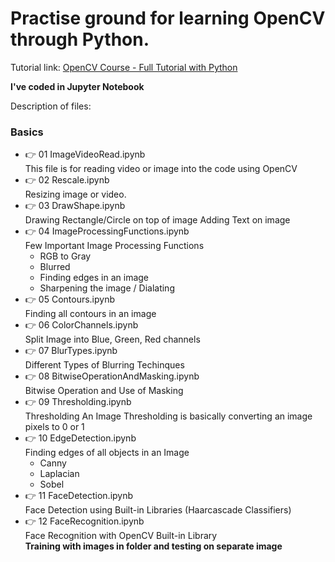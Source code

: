 # Practise ground for learning OpenCV through Python.

Tutorial link: [OpenCV Course - Full Tutorial with Python](https://www.youtube.com/watch?v=oXlwWbU8l2o)

**I've coded in Jupyter Notebook**

Description of files:

### __Basics__

- :point_right: 01 ImageVideoRead.ipynb<br/>
  This file is for reading video or image into the code using OpenCV
- :point_right: 02 Rescale.ipynb<br/>
  Resizing image or video.
- :point_right: 03 DrawShape.ipynb<br/>
  Drawing Rectangle/Circle on top of image
  Adding Text on image
- :point_right: 04 ImageProcessingFunctions.ipynb<br/>
  Few Important Image Processing Functions
  - RGB to Gray
  - Blurred
  - Finding edges in an image
  - Sharpening the image / Dialating
- :point_right: 05 Contours.ipynb<br/>
  Finding all contours in an image
- :point_right: 06 ColorChannels.ipynb<br/>
  Split Image into Blue, Green, Red channels
- :point_right: 07 BlurTypes.ipynb<br/>
  Different Types of Blurring Techinques
- :point_right: 08 BitwiseOperationAndMasking.ipynb<br/>
  Bitwise Operation and Use of Masking
- :point_right: 09 Thresholding.ipynb<br/>
  Thresholding An Image
  Thresholding is basically converting an image pixels to 0 or 1
- :point_right: 10 EdgeDetection.ipynb<br/>
  Finding edges of all objects in an Image
  - Canny
  - Laplacian
  - Sobel
- :point_right: 11 FaceDetection.ipynb<br/>
  Face Detection using Built-in Libraries (Haarcascade Classifiers)
- :point_right: 12 FaceRecognition.ipynb<br/>
  Face Recognition with OpenCV Built-in Library<br/>
  __**Training with images in folder and testing on separate image**__
